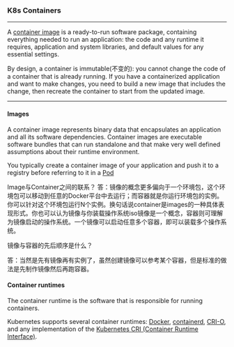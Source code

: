 ### K8s Containers

---

A [container image](https://kubernetes.io/docs/concepts/containers/images/) is a ready-to-run software package, containing everything needed to run an application: the code and any runtime it requires, application and system libraries, and default values for any essential settings.

By design, a container is immutable(不变的): you cannot change the code of a container that is already running. If you have a containerized application and want to make changes, you need to build a new image that includes the change, then recreate the container to start from the updated image.

---

#### Images

A container image represents binary data that encapsulates an application and all its software dependencies. Container images are executable software bundles that can run standalone and that make very well defined assumptions about their runtime environment.

You typically create a container image of your application and push it to a registry before referring to it in a [Pod](https://kubernetes.io/docs/concepts/workloads/pods/)

Image与Container之间的联系？
答：镜像的概念更多偏向于一个环境包，这个环境包可以移动到任意的Docker平台中去运行；而容器就是你运行环境包的实例。你可以针对这个环境包运行N个实例。换句话说container是images的一种具体表现形式。你也可以认为镜像与你装载操作系统iso镜像是一个概念，容器则可理解为镜像启动的操作系统。一个镜像可以启动任意多个容器，即可以装载多个操作系统。

镜像与容器的先后顺序是什么？

答：当然是先有镜像再有实例了，虽然创建镜像可以参考某个容器，但是标准的做法是先制作镜像然后再跑容器。

#### Container runtimes

The container runtime is the software that is responsible for running containers.

Kubernetes supports several container runtimes: [Docker](https://docs.docker.com/engine/), [containerd](https://containerd.io/docs/), [CRI-O](https://cri-o.io/#what-is-cri-o), and any implementation of the [Kubernetes CRI (Container Runtime Interface)](https://github.com/kubernetes/community/blob/master/contributors/devel/sig-node/container-runtime-interface.md).